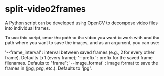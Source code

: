 # split-video2frames

A Python script can be developed using OpenCV to decompose video files into individual frames.

To use this script, enter the path to the video you want to work with and the path where you want to save the images, and as an argument, you can use:

'--frame_interval' : interval between saved frames (e.g., 2 for every other frame). Defaults to 1 (every frame);
'--prefix' : prefix for the saved frame filenames. Defaults to "frame";
'--image_format' : image format to save the frames in (jpg, png, etc.). Defaults to "jpg".
